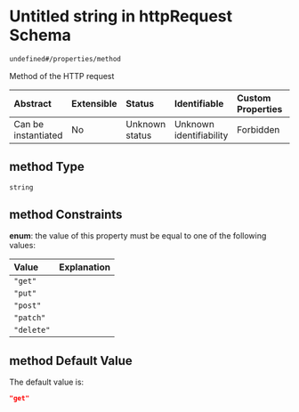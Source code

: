 # Untitled string in httpRequest Schema

```txt
undefined#/properties/method
```

Method of the HTTP request

| Abstract            | Extensible | Status         | Identifiable            | Custom Properties | Additional Properties | Access Restrictions | Defined In                                                                         |
| :------------------ | :--------- | :------------- | :---------------------- | :---------------- | :-------------------- | :------------------ | :--------------------------------------------------------------------------------- |
| Can be instantiated | No         | Unknown status | Unknown identifiability | Forbidden         | Allowed               | none                | [httpRequest\_v2.schema.json\*](httpRequest_v2.schema.json "open original schema") |

## method Type

`string`

## method Constraints

**enum**: the value of this property must be equal to one of the following values:

| Value      | Explanation |
| :--------- | :---------- |
| `"get"`    |             |
| `"put"`    |             |
| `"post"`   |             |
| `"patch"`  |             |
| `"delete"` |             |

## method Default Value

The default value is:

```json
"get"
```
